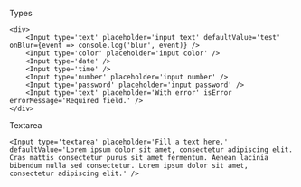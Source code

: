 Types

    <div>
        <Input type='text' placeholder='input text' defaultValue='test' onBlur={event => console.log('blur', event)} />
        <Input type='color' placeholder='input color' />
        <Input type='date' />
        <Input type='time' />
        <Input type='number' placeholder='input number' />
        <Input type='password' placeholder='input password' />
        <Input type='text' placeholder='With error' isError errorMessage='Required field.' />
    </div>

Textarea

    <Input type='textarea' placeholder='Fill a text here.' defaultValue='Lorem ipsum dolor sit amet, consectetur adipiscing elit. Cras mattis consectetur purus sit amet fermentum. Aenean lacinia bibendum nulla sed consectetur. Lorem ipsum dolor sit amet, consectetur adipiscing elit.' />
